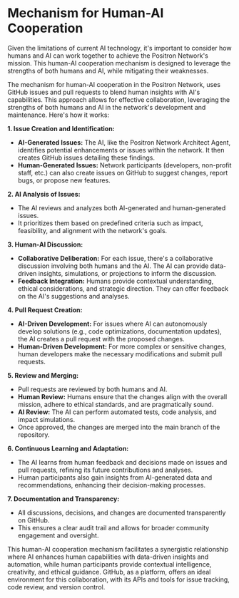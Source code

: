 # Mechanism for Human-AI Cooperation

Given the limitations of current AI technology, it's important to consider how humans and AI can work together to achieve the Positron Network's mission. This human-AI cooperation mechanism is designed to leverage the strengths of both humans and AI, while mitigating their weaknesses.

The mechanism for human-AI cooperation in the Positron Network, uses GitHub issues and pull requests to blend human insights with AI's capabilities. This approach allows for effective collaboration, leveraging the strengths of both humans and AI in the network's development and maintenance. Here's how it works:

**1. Issue Creation and Identification:**
   - **AI-Generated Issues:** The AI, like the Positron Network Architect Agent, identifies potential enhancements or issues within the network. It then creates GitHub issues detailing these findings.
   - **Human-Generated Issues:** Network participants (developers, non-profit staff, etc.) can also create issues on GitHub to suggest changes, report bugs, or propose new features.

**2. AI Analysis of Issues:**
   - The AI reviews and analyzes both AI-generated and human-generated issues.
   - It prioritizes them based on predefined criteria such as impact, feasibility, and alignment with the network's goals.

**3. Human-AI Discussion:**
   - **Collaborative Deliberation:** For each issue, there's a collaborative discussion involving both humans and the AI. The AI can provide data-driven insights, simulations, or projections to inform the discussion.
   - **Feedback Integration:** Humans provide contextual understanding, ethical considerations, and strategic direction. They can offer feedback on the AI's suggestions and analyses.

**4. Pull Request Creation:**
   - **AI-Driven Development:** For issues where AI can autonomously develop solutions (e.g., code optimizations, documentation updates), the AI creates a pull request with the proposed changes.
   - **Human-Driven Development:** For more complex or sensitive changes, human developers make the necessary modifications and submit pull requests.

**5. Review and Merging:**
   - Pull requests are reviewed by both humans and AI.
   - **Human Review:** Humans ensure that the changes align with the overall mission, adhere to ethical standards, and are pragmatically sound.
   - **AI Review:** The AI can perform automated tests, code analysis, and impact simulations.
   - Once approved, the changes are merged into the main branch of the repository.

**6. Continuous Learning and Adaptation:**
   - The AI learns from human feedback and decisions made on issues and pull requests, refining its future contributions and analyses.
   - Human participants also gain insights from AI-generated data and recommendations, enhancing their decision-making processes.

**7. Documentation and Transparency:**
   - All discussions, decisions, and changes are documented transparently on GitHub.
   - This ensures a clear audit trail and allows for broader community engagement and oversight.

This human-AI cooperation mechanism facilitates a synergistic relationship where AI enhances human capabilities with data-driven insights and automation, while human participants provide contextual intelligence, creativity, and ethical guidance. GitHub, as a platform, offers an ideal environment for this collaboration, with its APIs and tools for issue tracking, code review, and version control.